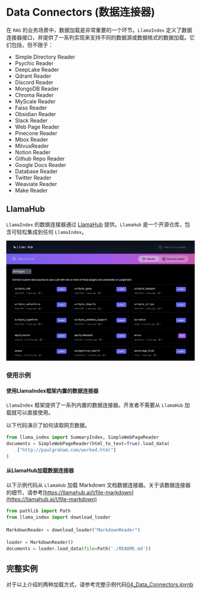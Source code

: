 # Data Connectors (数据连接器)

在 `RAG` 的业务场景中，数据加载是非常重要的一个环节。`LlamaIndex` 定义了数据连接器接口，并提供了一系列实现来支持不同的数据源或数据格式的数据加载。它们包括，但不限于：

- Simple Directory Reader
- Psychic Reader
- DeepLake Reader
- Qdrant Reader
- Discord Reader
- MongoDB Reader
- Chroma Reader
- MyScale Reader
- Faiss Reader
- Obsidian Reader
- Slack Reader
- Web Page Reader
- Pinecone Reader
- Mbox Reader
- MilvusReader
- Notion Reader
- Github Repo Reader
- Google Docs Reader
- Database Reader
- Twitter Reader
- Weaviate Reader
- Make Reader

## LlamaHub

`LlamaIndex` 的数据连接器通过 [LlamaHub](https://llamahub.ai/) 提供。`LlamaHub` 是一个开源仓库，包含可轻松集成到任何 `LlamaIndex`。

![LlamaHub](./llama_hub.png)

### 使用示例

#### 使用LlamaIndex框架内置的数据连接器

`LlamaIndex` 框架提供了一系列内置的数据连接器。开发者不需要从 `LlamaHub` 加载就可以直接使用。

以下代码演示了如何读取网页数据。

```python
from llama_index import SummaryIndex, SimpleWebPageReader
documents = SimpleWebPageReader(html_to_text=True).load_data(
    ["http://paulgraham.com/worked.html"]
)
```

#### 从LlamaHub加载数据连接器

以下示例代码从 `LlamaHub` 加载 Markdown 文档数据连接器。关于该数据连接器的细节，请参考[https://llamahub.ai/l/file-markdown](https://llamahub.ai/l/file-markdown)

```python
from pathlib import Path
from llama_index import download_loader

MarkdownReader = download_loader("MarkdownReader")

loader = MarkdownReader()
documents = loader.load_data(file=Path('./README.md'))
```

## 完整实例

对于以上介绍的两种加载方式，请参考完整示例代码[04_Data_Connectors.ipynb](./04_Data_Connectors.ipynb) 
